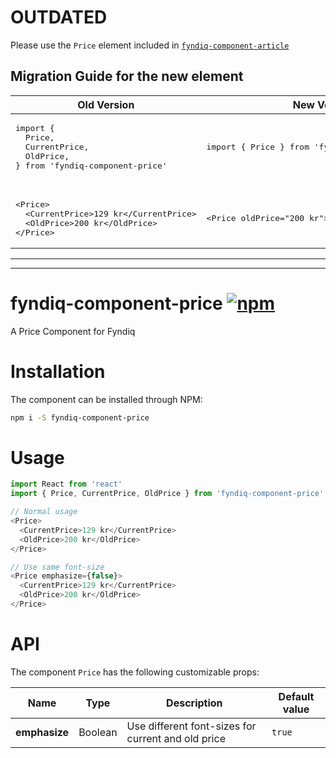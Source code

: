# OUTDATED

Please use the `Price` element included in [`fyndiq-component-article`](https://github.com/fyndiq/fyndiq-ui/tree/master/packages/fyndiq-component-article)

## Migration Guide for the new element

<table>
<thead>
<tr>
<th>Old Version</th>
<th>New Version</th>
</tr>
</thead>

<tr>
  <td>
    <pre lang="js">
import {
  Price,
  CurrentPrice,
  OldPrice,
} from 'fyndiq-component-price'
    </pre>
  </td>
  <td>
    <pre lang="js">
import { Price } from 'fyndiq-component-article'
    </pre>
  </td>
</tr>

<tr>
<td>
<pre lang="js">
&lt;Price&gt;
  &lt;CurrentPrice&gt;129 kr&lt;/CurrentPrice&gt;
  &lt;OldPrice&gt;200 kr&lt;/OldPrice&gt;
&lt;/Price&gt;
</pre>
</td>
<td>
<pre lang="js">
&lt;Price oldPrice="200 kr"&gt;129 kr&lt;/Price&gt;
</pre>
</td>
</tr>

</table>

---

---

# fyndiq-component-price [![npm](https://img.shields.io/npm/v/fyndiq-component-price.svg?maxAge=3600)](https://www.npmjs.com/package/fyndiq-component-price)

A Price Component for Fyndiq

# Installation

The component can be installed through NPM:

``` bash
npm i -S fyndiq-component-price
```

# Usage

``` js
import React from 'react'
import { Price, CurrentPrice, OldPrice } from 'fyndiq-component-price'

// Normal usage
<Price>
  <CurrentPrice>129 kr</CurrentPrice>
  <OldPrice>200 kr</OldPrice>
</Price>

// Use same font-size
<Price emphasize={false}>
  <CurrentPrice>129 kr</CurrentPrice>
  <OldPrice>200 kr</OldPrice>
</Price>
```

# API

The component `Price` has the following customizable props:

| Name | Type | Description | Default value |
|---|---|---|---|
| **emphasize** | Boolean | Use different font-sizes for current and old price | `true` |
